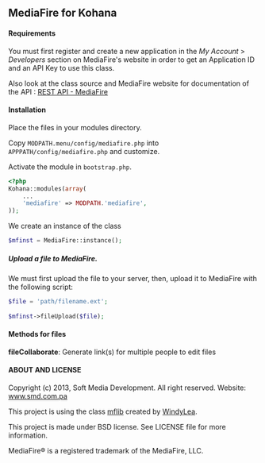 ## MediaFire for Kohana

#### Requirements

You must first register and create a new application in the *My Account* &gt; *Developers* section on MediaFire's website in order to get an Application ID and an API Key to use this class.

Also look at the class source and MediaFire website for documentation of the API : [REST API - MediaFire](http://developers.mediafire.com/index.php/REST_API)

#### Installation

Place the files in your modules directory.

Copy `MODPATH.menu/config/mediafire.php` into `APPPATH/config/mediafire.php` and customize.

Activate the module in `bootstrap.php`.

```php
<?php
Kohana::modules(array(
	...
	'mediafire' => MODPATH.'mediafire',
));
```
We create an instance of the class
```php
$mfinst = MediaFire::instance();
```

##### Upload a file to MediaFire.
We must first upload the file to your server, then, upload it to MediaFire with the following script:
```php
$file = 'path/filename.ext';
	
$mfinst->fileUpload($file);
```

#### Methods for files

**fileCollaborate**: Generate link(s) for multiple people to edit files

#### ABOUT AND LICENSE

Copyright (c) 2013, Soft Media Development. All right reserved. Website: www.smd.com.pa

This project is using the class [mflib](https://github.com/windylea/mediafire-api-php-library) created by [WindyLea](https://github.com/windylea).

This project is made under BSD license. See LICENSE file for more information.

MediaFire® is a registered trademark of the MediaFire, LLC.
